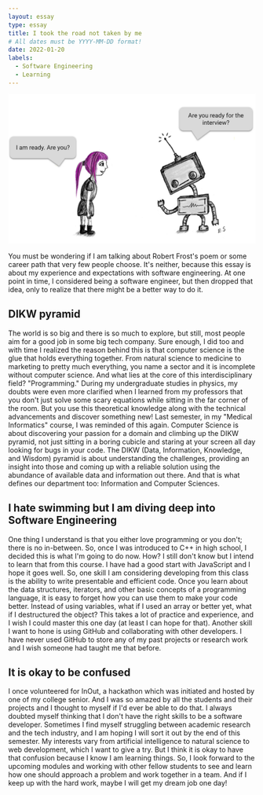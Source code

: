 ```yaml
---
layout: essay
type: essay
title: I took the road not taken by me
# All dates must be YYYY-MM-DD format!
date: 2022-01-20
labels:
  - Software Engineering
  - Learning
---
```


<img class="ui medium right floated rounded image" src="../images/essay-2.png">

You must be wondering if I am talking about Robert Frost's poem or some career path that very few people choose. It's neither, because this essay is about my
experience and expectations with software engineering. At one point in time, I considered being a software engineer, but then dropped that idea, only to realize
that there might be a better way to do it.

## DIKW pyramid

The world is so big and there is so much to explore, but still, most people aim for a good job in some big tech company. Sure enough, I did too and with
time I realized the reason behind this is that computer science is the glue that holds everything together. From natural science to medicine to marketing to 
pretty much everything, you name a sector and it is incomplete without computer science. And what lies at the core of this interdisciplinary field? "Programming." 
During my undergraduate studies in physics, my doubts were even more clarified when I learned from my professors that you don't just solve some scary equations while sitting in the far corner of the room. But you use this theoretical knowledge along with the technical advancements and discover something new! Last semester, in my "Medical Informatics" course, I was reminded of this again. Computer Science is about discovering your passion for a domain and climbing up the DIKW pyramid, not just sitting in a boring cubicle and staring at your screen all day looking for bugs in your code. The DIKW (Data, Information, Knowledge, and Wisdom) pyramid is about understanding the challenges, providing an insight into those and coming up with a reliable solution using the abundance of available data and information out there. And that is what defines our department too: Information and Computer Sciences.

## I hate swimming but I am diving deep into Software Engineering

One thing I understand is that you either love programming or you don't; there is no in-between. So, once I was introduced to C++ in high school, I decided 
this is what I'm going to do now. How? I still don't know but I intend to learn that from this course. I have had a good start with JavaScript and I hope it goes well. So, one skill I am considering developing from this class is the ability to write presentable and efficient code. Once you learn about the data structures, iterators, and other basic concepts of a programming language, it is easy to forget how you can use them to make your code better. Instead of using variables, what if I used an array or better yet, what if I destructured the object? This takes a lot of practice and experience, and I wish I could master this one day (at least I can hope for that). Another skill I want to hone is using GitHub and collaborating with other developers. I have never used GitHub to store any of my past projects or research work and I wish someone had taught me that before. 

## It is okay to be confused

I once volunteered for InOut, a hackathon which was initiated and hosted by one of my college senior. And I was so amazed by all the students and their projects and I thought to myself if I'd ever be able to do that. I always doubted myself thinking that I don't have the right skills to be a software developer. Sometimes I find myself struggling between academic research and the tech industry, and I am hoping I will sort it out by the end of this semester. My interests vary from artificial intelligence to natural science to web development, which I want to give a try. But I think it is okay to have that confusion because I know I am learning things. So, I look forward to the upcoming modules and working with other fellow students to see and learn how one should approach a problem and work together in a team. And if I keep up with the hard work, maybe I will get my dream job one day!


